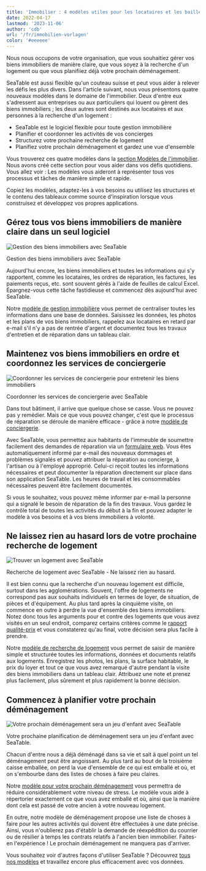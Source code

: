 ```yaml
---
title: 'Immobilier : 4 modèles utiles pour les locataires et les bailleurs'
date: 2022-04-17
lastmod: '2023-11-06'
author: 'cdb'
url: '/fr/immobilien-vorlagen'
color: '#eeeeee'
---
```


Nous nous occupons de votre organisation, que vous souhaitiez gérer vos biens immobiliers de manière claire, que vous soyez à la recherche d'un logement ou que vous planifiiez déjà votre prochain déménagement.

SeaTable est aussi flexible qu'un couteau suisse et peut vous aider à relever les défis les plus divers. Dans l'article suivant, nous vous présentons quatre nouveaux modèles dans le domaine de l'immobilier. Deux d'entre eux s'adressent aux entreprises ou aux particuliers qui louent ou gèrent des biens immobiliers ; les deux autres sont destinés aux locataires et aux personnes à la recherche d'un logement :

- SeaTable est le logiciel flexible pour toute gestion immobilière
- Planifier et coordonner les activités de vos concierges
- Structurez votre prochaine recherche de logement
- Planifiez votre prochain déménagement et gardez une vue d'ensemble

Vous trouverez ces quatre modèles dans la [section Modèles de l'immobilier](https://seatable.io/fr/modeles/immobilien/). Nous avons créé cette section pour vous aider dans vos défis quotidiens. Vous allez voir : Les modèles vous aideront à représenter tous vos processus et tâches de manière simple et rapide.

Copiez les modèles, adaptez-les à vos besoins ou utilisez les structures et le contenu des tableaux comme source d'inspiration lorsque vous construisez et développez vos propres applications.

## Gérez tous vos biens immobiliers de manière claire dans un seul logiciel

![Gestion des biens immobiliers avec SeaTable](https://seatable.io/wp-content/uploads/2022/04/seatable-property-management.png)

Gestion des biens immobiliers avec SeaTable

Aujourd'hui encore, les biens immobiliers et toutes les informations qui s'y rapportent, comme les locataires, les ordres de réparation, les factures, les paiements reçus, etc. sont souvent gérés à l'aide de feuilles de calcul Excel. Épargnez-vous cette tâche fastidieuse et commencez dès aujourd'hui avec SeaTable.

Notre [modèle de gestion immobilière](https://seatable.io/fr/modele/ufyf6scpsgucxv8y0g9asw/) vous permet de centraliser toutes les informations dans une base de données. Saisissez les données, les photos et les plans de vos biens immobiliers, rappelez aux locataires en retard par e-mail s'il n'y a pas de rentrée d'argent et documentez tous les travaux d'entretien et de réparation dans un tableau clair.

## Maintenez vos biens immobiliers en ordre et coordonnez les services de conciergerie

![Coordonner les services de conciergerie pour entretenir les biens immobiliers](https://seatable.io/wp-content/uploads/2022/04/hausmeisterdienste-seatable.png)

Coordonner les services de conciergerie avec SeaTable

Dans tout bâtiment, il arrive que quelque chose se casse. Vous ne pouvez pas y remédier. Mais ce que vous pouvez changer, c'est que le processus de réparation se déroule de manière efficace - grâce à notre [modèle de conciergerie](https://seatable.io/fr/modele/og4b3ghdrlippbkd3itqfg/).

Avec SeaTable, vous permettez aux habitants de l'immeuble de soumettre facilement des demandes de réparation via un [formulaire web](https://seatable.io/fr/docs/handbuch/seatable-nutzen/webformulare/). Vous êtes automatiquement informé par e-mail des nouveaux dommages et problèmes signalés et pouvez attribuer la réparation au concierge, à l'artisan ou à l'employé approprié. Celui-ci reçoit toutes les informations nécessaires et peut documenter la réparation directement sur place dans son application SeaTable. Les heures de travail et les consommables nécessaires peuvent être facilement documentés.

Si vous le souhaitez, vous pouvez même informer par e-mail la personne qui a signalé le besoin de réparation de la fin des travaux. Vous gardez le contrôle total de toutes les activités du début à la fin et pouvez adapter le modèle à vos besoins et à vos biens immobiliers à volonté.

## Ne laissez rien au hasard lors de votre prochaine recherche de logement

![Trouver un logement avec SeaTable](https://seatable.io/wp-content/uploads/2022/04/wohnungssuche-seatable-vorlage-immobilien.png)

Recherche de logement avec SeaTable - Ne laissez rien au hasard.

Il est bien connu que la recherche d'un nouveau logement est difficile, surtout dans les agglomérations. Souvent, l'offre de logements ne correspond pas aux souhaits individuels en termes de loyer, de situation, de pièces et d'équipement. Au plus tard après la cinquième visite, on commence en outre à perdre la vue d'ensemble des biens immobiliers. Notez donc tous les arguments pour et contre des logements que vous avez visités en un seul endroit, comparez certains critères comme le [rapport qualité-prix](https://de.wikipedia.org/wiki/Preis-Leistungs-Verhältnis) et vous constaterez qu'au final, votre décision sera plus facile à prendre.

Notre [modèle de recherche de logement](https://seatable.io/fr/modele/ggr4kqd4quazbz6fivljgg/) vous permet de saisir de manière simple et structurée toutes les informations, données et documents relatifs aux logements. Enregistrez les photos, les plans, la surface habitable, le prix du loyer et tout ce que vous avez remarqué d'autre pendant la visite des biens immobiliers dans un tableau clair. Attribuez une note et prenez plus facilement, plus sûrement et plus rapidement la bonne décision.

## Commencez à planifier votre prochain déménagement

![Votre prochain déménagement sera un jeu d'enfant avec SeaTable](https://seatable.io/wp-content/uploads/2022/04/umzugsliste-seatable-immobilien.png)

Votre prochaine planification de déménagement sera un jeu d'enfant avec SeaTable.

Chacun d'entre nous a déjà déménagé dans sa vie et sait à quel point un tel déménagement peut être angoissant. Au plus tard au bout de la troisième caisse emballée, on perd la vue d'ensemble de ce qui est emballé et où, et on s'embourbe dans des listes de choses à faire peu claires.

Notre [modèle pour votre prochain déménagement](https://seatable.io/fr/modele/h3kzygydsysdrzun-h-fxq/) vous permettra de réduire considérablement votre niveau de stress. Le modèle vous aide à répertorier exactement ce que vous avez emballé et où, ainsi que la manière dont cela est passé de votre ancien à votre nouveau logement.

En outre, notre modèle de déménagement propose une liste de choses à faire pour les autres activités qui doivent être effectuées à une date précise. Ainsi, vous n'oublierez pas d'établir la demande de réexpédition du courrier ou de résilier à temps les contrats relatifs à l'ancien bien immobilier. Faites-en l'expérience ! Le prochain déménagement ne manquera pas d'arriver.

Vous souhaitez voir d'autres façons d'utiliser SeaTable ? Découvrez [tous nos modèles](https://seatable.io/fr/modeles/) et travaillez encore plus efficacement avec vos données.
